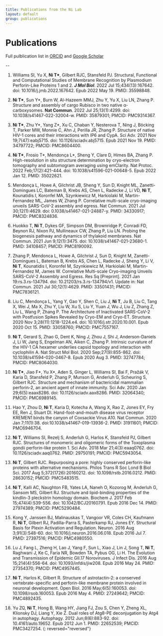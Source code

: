```yaml
---
title: Publications from the Ni Lab
layout: default
group: publications
---
```



# Publications


Full pulblication list in [ORCID](https://orcid.org/0000-0001-7268-0306) and [Google Scholar](https://scholar.google.co.uk/citations?user=n0luQ9EAAAAJ&hl=en)

--

1. Williams SI, Yu X, **Ni T\***, Gilbert RJC, Stansfeld PJ. Structural, Functional and Computational Studies of Membrane Recognition by Plasmodium Perforin-Like Proteins 1 and 2. _**J Mol Biol**_. 2022 Jul 15;434(13):167642. doi: 10.1016/j.jmb.2022.167642. Epub 2022 May 19. PMID: 35598848.

1. **Ni T\***, Sun Y\*, Burn W, Al-Hazeem MMJ, Zhu Y, Yu X, Liu LN, Zhang P. Structure and assembly of cargo Rubisco in two native α-carboxysomes. **Nat Commun**. 2022 Jul 25;13(1):4299. doi: 10.1038/s41467-022-32004-w. PMID: 35879301; PMCID: PMC9314367.

1. **Ni T\***, Zhu Y\*, Yang Z\*, Xu C, Chaban Y, Nesterova T, Ning J, Böcking T, Parker MW, Monnie C, Ahn J, Perilla JR, Zhang P. Structure of native HIV-1 cores and their interactions with IP6 and CypA. Sci Adv. 2021 Nov 19;7(47):eabj5715. doi: 10.1126/sciadv.abj5715. Epub 2021 Nov 19. PMID: 34797722; PMCID: PMC8604400.  

2. **Ni T\***, Frosio T\*, Mendonça L\*, Sheng Y, Clare D, Himes BA, Zhang P. High-resolution in situ structure determination by cryo-electron tomography and subtomogram averaging using emClarity. Nat Protoc. 2022 Feb;17(2):421-444. doi: 10.1038/s41596-021-00648-5. Epub 2022 Jan 12. PMID: 35022621.

1. Mendonça L, Howe A, Gilchrist JB, Sheng Y, Sun D, Knight ML, Zanetti-Domingues LC, Bateman B, Krebs AS, Chen L, Radecke J, Li VD, **Ni T**, Kounatidis I, Koronfel MA, Szynkiewicz M, Harkiolaki M, Martin-Fernandez ML, James W, Zhang P. Correlative multi-scale cryo-imaging unveils SARS-CoV-2 assembly and egress. Nat Commun. 2021 Jul 30;12(1):4629. doi: 0.1038/s41467-021-24887-y. PMID: 34330917; PMCID: PMC8324836.

1. Huokko T, **Ni T**, Dykes GF, Simpson DM, Brownridge P, Conradi FD, Beynon RJ, Nixon PJ, Mullineaux CW, Zhang P, Liu LN. Probing the biogenesis pathway and dynamics of thylakoid membranes. Nat Commun. 2021 Jun 9;12(1):3475. doi: 10.1038/s41467-021-23680-1. PMID: 34108457; PMCID: PMC8190092.

1. Zhang P, Mendonca L, Howe A, Gilchrist J, Sun D, Knight M, Zanetti-Domingues L, Bateman B, Krebs AS, Chen L, Radecke J, Sheng Y, Li V, **Ni T**, Kounatidis I, Koronfel M, Szynkiewicz M, Harkiolaki M, Martin-Fernandez M, James W. Correlative Multi-scale Cryo-imaging Unveils SARS-CoV-2 Assembly and Egress. Res Sq [Preprint]. 2021 Jan 19:rs.3.rs-134794. doi: 10.21203/rs.3.rs-134794/v1. Update in: Nat Commun. 2021 Jul 30;12(1):4629. PMID: 33501431; PMCID: PMC7836121.

1. Liu C, Mendonça L, Yang Y, Gao Y, Shen C, Liu J, **Ni T**, Ju B, Liu C, Tang X, Wei J, Ma X, Zhu Y, Liu W, Xu S, Liu Y, Yuan J, Wu J, Liu Z, Zhang Z, Liu L, Wang P, Zhang P. The Architecture of Inactivated SARS-CoV-2 with Postfusion Spikes Revealed by Cryo-EM and Cryo-ET. Structure. 2020 Nov 3;28(11):1218-1224.e4. doi: 10.1016/j.str.2020.10.001. Epub 2020 Oct 15. PMID: 33058760; PMCID: PMC7557167.

1. **Ni T**, Gerard S, Zhao G, Dent K, Ning J, Zhou J, Shi J, Anderson-Daniels J, Li W, Jang S, Engelman AN, Aiken C, Zhang P. Intrinsic curvature of the HIV-1 CA hexamer underlies capsid topology and interaction with cyclophilin A. Nat Struct Mol Biol. 2020 Sep;27(9):855-862. doi: 10.1038/s41594-020-0467-8. Epub 2020 Aug 3. PMID: 32747784; PMCID: PMC8064030.

1. **Ni T\***, Jiao F\*, Yu X\*, Aden S, Ginger L, Williams SI, Bai F, Pražák V, Karia D, Stansfeld P, Zhang P, Munson G, Anderluh G, Scheuring S, Gilbert RJC. Structure and mechanism of bactericidal mammalian perforin-2, an ancient agent of innate immunity. Sci Adv. 2020 Jan 29;6(5):eaax8286. doi: 10.1126/sciadv.aax8286. PMID: 32064340; PMCID: PMC6989145.

1. Hao Y, Zhou D, **Ni T**, Karia D, Kotecha A, Wang X, Rao Z, Jones EY, Fry EE, Ren J, Stuart DI. Hand-foot-and-mouth disease virus receptor KREMEN1 binds the canyon of Coxsackie Virus A10. Nat Commun. 2020 Jan 7;11(1):38. doi:10.1038/s41467-019-13936-2. PMID: 31911601; PMCID: PMC6946704.

1. **Ni T**, Williams SI, Rezelj S, Anderluh G, Harlos K, Stansfeld PJ, Gilbert RJC. Structures of monomeric and oligomeric forms of the Toxoplasma gondii perforin-like protein 1. Sci Adv. 2018 Mar 21;4(3):eaaq0762. doi: 10.1126/sciadv.aaq0762. PMID: 29750191; PMCID: PMC5943054.

1. **Ni T**, Gilbert RJC. Repurposing a pore: highly conserved perforin-like proteins with alternative mechanisms. Philos Trans R Soc Lond B Biol Sci. 2017 Aug 5;372(1726):20160212. doi: 10.1098/rstb.2016.0212. PMID: 28630152; PMCID: PMC5483515.

1. **Ni T**, Kalli AC, Naughton FB, Yates LA, Naneh O, Kozorog M, Anderluh G, Sansom MS, Gilbert RJ. Structure and lipid-binding properties of the kindlin-3 pleckstrin homology domain. Biochem J. 2017 Feb 15;474(4):539-556. doi: 10.1042/BCJ20160791. Epub 2016 Dec 14. PMID: 27974389; PMCID: PMC5290484.

1. Kong Y, Janssen BJ, Malinauskas T, Vangoor VR, Coles CH, Kaufmann R, **Ni T**, Gilbert RJ, Padilla-Parra S, Pasterkamp RJ, Jones EY. Structural Basis for Plexin Activation and Regulation. Neuron. 2016 Aug 3;91(3):548-60. doi: 10.1016/j.neuron.2016.06.018. Epub 2016 Jul 7. PMID: 27397516; PMCID: PMC4980550.

1. Lu J, Fang L, Zheng H, Lao J, Yang F, Sun L, Xiao J, Lin J, Song T, **Ni T**, Raghwani J, Ke C, Faria NR, Bowden TA, Pybus OG, Li H. The Evolution and Transmission of Epidemic GII.17 Noroviruses. J Infect Dis. 2016 Aug 15;214(4):556-64. doi: 10.1093/infdis/jiw208. Epub 2016 May 24. PMID: 27354370; PMCID: PMC4957445.

1. **Ni T**, Harlos K, Gilbert R. Structure of astrotactin-2: a conserved vertebrate-specific and perforin-like membrane protein involved in neuronal development. Open Biol. 2016 May;6(5):160053. doi: 10.1098/rsob.160053. Epub 2016 May 4. PMID: 27249642; PMCID: PMC4892435.

1. Yu ZQ, **Ni T**, Hong B, Wang HY, Jiang FJ, Zou S, Chen Y, Zheng XL, Klionsky DJ, Liang Y, Xie Z. Dual roles of Atg8-PE deconjugation by Atg4 in autophagy. Autophagy. 2012 Jun;8(6):883-92. doi: 10.4161/auto.19652. Epub 2012 Jun 1. PMID: 22652539; PMCID: PMC3427254.
{: reversed="reversed"}




